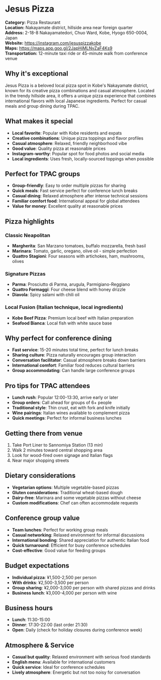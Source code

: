 # Jesus Pizza

**Category:** Pizza Restaurant  
**Location:** Nakayamate district, hillside area near foreign quarter  
**Address:** 2-18-8 Nakayamatedori, Chuo Ward, Kobe, Hyogo 650-0004, Japan  
**Website:** https://instagram.com/jesuspizzakobe  
**Maps:** https://maps.app.goo.gl/2JapHiMLNvZaF4Ks9  
**Transportation:** 12-minute taxi ride or 45-minute walk from conference venue  

## Why it's exceptional

Jesus Pizza is a beloved local pizza spot in Kobe's Nakayamate district, known for its creative pizza combinations and casual atmosphere. Located in the trendy hillside area, it offers a unique pizza experience that combines international flavors with local Japanese ingredients. Perfect for casual meals and group dining during TPAC.

## What makes it special

- **Local favorite**: Popular with Kobe residents and expats
- **Creative combinations**: Unique pizza toppings and flavor profiles
- **Casual atmosphere**: Relaxed, friendly neighborhood vibe
- **Good value**: Quality pizza at reasonable prices
- **Instagram-worthy**: Popular spot for food photos and social media
- **Local ingredients**: Uses fresh, locally-sourced toppings when possible

## Perfect for TPAC groups

- **Group-friendly**: Easy to order multiple pizzas for sharing
- **Quick meals**: Fast service perfect for conference lunch breaks
- **Casual dining**: Relaxed atmosphere after intense technical sessions
- **Familiar comfort food**: International appeal for global attendees
- **Value for money**: Excellent quality at reasonable prices

## Pizza highlights

### Classic Neapolitan
- **Margherita**: San Marzano tomatoes, buffalo mozzarella, fresh basil
- **Marinara**: Tomato, garlic, oregano, olive oil - simple perfection
- **Quattro Stagioni**: Four seasons with artichokes, ham, mushrooms, olives

### Signature Pizzas
- **Parma**: Prosciutto di Parma, arugula, Parmigiano-Reggiano
- **Quattro Formaggi**: Four cheese blend with honey drizzle
- **Diavola**: Spicy salami with chili oil

### Local Fusion (Italian technique, local ingredients)
- **Kobe Beef Pizza**: Premium local beef with Italian preparation
- **Seafood Bianca**: Local fish with white sauce base

## Why perfect for conference dining

- **Fast service**: 15-20 minutes total time, perfect for lunch breaks
- **Sharing culture**: Pizza naturally encourages group interaction
- **Conversation facilitator**: Casual atmosphere breaks down barriers
- **International comfort**: Familiar food reduces cultural barriers
- **Group accommodating**: Can handle large conference groups

## Pro tips for TPAC attendees

- **Lunch rush**: Popular 12:00-13:30, arrive early or later
- **Group orders**: Call ahead for groups of 6+ people
- **Traditional style**: Thin crust, eat with fork and knife initially
- **Wine pairings**: Italian wines available to complement pizza
- **Quick meetings**: Perfect for informal business lunches

## Getting there from venue

1. Take Port Liner to Sannomiya Station (13 min)
2. Walk 2 minutes toward central shopping area
3. Look for wood-fired oven signage and Italian flags
4. Near major shopping streets

## Dietary considerations

- **Vegetarian options**: Multiple vegetable-based pizzas
- **Gluten considerations**: Traditional wheat-based dough
- **Dairy-free**: Marinara and some vegetable pizzas without cheese
- **Custom modifications**: Chef can often accommodate requests

## Conference group value

- **Team lunches**: Perfect for working group meals
- **Casual networking**: Relaxed environment for informal discussions
- **International bonding**: Shared appreciation for authentic Italian food
- **Quick turnaround**: Efficient for busy conference schedules
- **Cost-effective**: Good value for feeding groups

## Budget expectations

- **Individual pizza**: ¥1,500-2,500 per person
- **With drinks**: ¥2,500-3,500 per person
- **Group sharing**: ¥2,000-3,000 per person with shared pizzas and drinks
- **Business lunch**: ¥3,000-4,000 per person with wine

## Business hours

- **Lunch**: 11:30-15:00
- **Dinner**: 17:30-22:00 (last order 21:30)
- **Open**: Daily (check for holiday closures during conference week)

## Atmosphere & Service

- **Casual but quality**: Relaxed environment with serious food standards
- **English menu**: Available for international customers
- **Quick service**: Ideal for conference schedules
- **Lively atmosphere**: Energetic but not too noisy for conversation